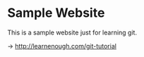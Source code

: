 # Sample Website

This is a sample website just for learning git.

-> http://learnenough.com/git-tutorial

